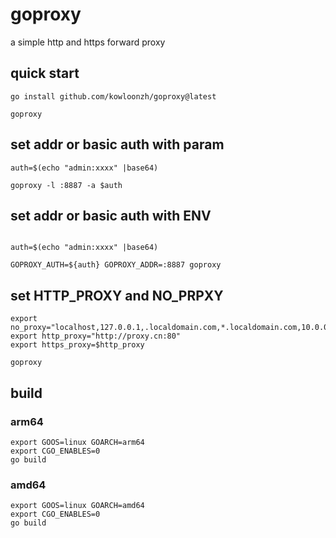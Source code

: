 # goproxy
a simple http and https forward proxy

## quick start
```
go install github.com/kowloonzh/goproxy@latest

goproxy 

```

## set addr or basic auth with param
```
auth=$(echo "admin:xxxx" |base64)

goproxy -l :8887 -a $auth
```

## set  addr or basic auth with ENV
```

auth=$(echo "admin:xxxx" |base64)

GOPROXY_AUTH=${auth} GOPROXY_ADDR=:8887 goproxy
```

## set HTTP_PROXY and NO_PRPXY
```
export no_proxy="localhost,127.0.0.1,.localdomain.com,*.localdomain.com,10.0.0.1/8"
export http_proxy="http://proxy.cn:80"
export https_proxy=$http_proxy

goproxy
```

## build

### arm64
```
export GOOS=linux GOARCH=arm64
export CGO_ENABLES=0
go build
```
### amd64
```
export GOOS=linux GOARCH=amd64
export CGO_ENABLES=0
go build
```